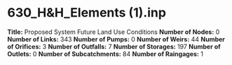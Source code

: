 # 630_H&H_Elements (1).inp
**Title:**     Proposed System  Future Land Use Conditions
**Number of Nodes:** 0
**Number of Links:** 343
**Number of Pumps:** 0
**Number of Weirs:** 44
**Number of Orifices:** 3
**Number of Outfalls:** 7
**Number of Storages:** 197
**Number of Outlets:** 0
**Number of Subcatchments:** 84
**Number of Raingages:** 1
